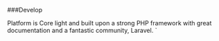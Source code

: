 ###Develop

Platform is Core light and built upon a strong PHP framework with great documentation and a fantastic community, Laravel.
`
